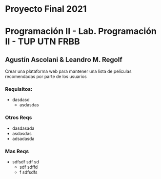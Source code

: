 # Proyecto Final 2021
# Programación II - Lab. Programación II - TUP UTN FRBB
## Agustín Ascolani & Leandro M. Regolf

Crear una plataforma web para mantener una lista de películas recomendadas por parte de los usuarios

### Requisitos:
- dasdasd
  - asdasdas

### Otros Reqs
- dasdasada
- asdasdas
- adsadasda

### Mas Reqs
- sdfsdf sdf sd
  - sdf sdffd
  - f sdfsdfs


